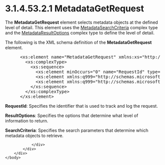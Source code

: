 <html dir="LTR" xmlns:mshelp="http://msdn.microsoft.com/mshelp" xmlns:ddue="http://ddue.schemas.microsoft.com/authoring/2003/5" xmlns:xlink="http://www.w3.org/1999/xlink" xmlns:tool="http://www.microsoft.com/tooltip">
    <head>
        <meta http-equiv="Content-Type" content="text/html; CHARSET=utf-8"></meta>
        <meta name="save" content="history"></meta>
        <title>3.1.4.53.2.1 MetadataGetRequest</title>
        <xml>
            <mshelp:toctitle title="3.1.4.53.2.1 MetadataGetRequest"></mshelp:toctitle>
            <mshelp:rltitle title="[MS-SSMDSWS-15]: MetadataGetRequest"></mshelp:rltitle>
            <mshelp:keyword index="A" term="9dbc7e0c-4305-4640-b6ed-2abdbcc243b3"></mshelp:keyword>
            <mshelp:attr name="DCSext.ContentType" value="open specification"></mshelp:attr>
            <mshelp:attr name="AssetID" value="9dbc7e0c-4305-4640-b6ed-2abdbcc243b3"></mshelp:attr>
            <mshelp:attr name="TopicType" value="kbRef"></mshelp:attr>
            <mshelp:attr name="DCSext.Title" value="[MS-SSMDSWS-15]: MetadataGetRequest" />
        </xml>
    </head>
    <body>
        <div id="header">
            <h1 class="heading">3.1.4.53.2.1 MetadataGetRequest</h1>
        </div>
        <div id="mainSection">
            <div id="mainBody">
                <div id="allHistory" class="saveHistory"></div>
                <div id="sectionSection0" class="section" name="collapseableSection">
                    

<p>The <b>MetadataGetRequest</b> element selects metadata
objects at the defined level of detail. This element uses the <a href="4160ce47-fa60-43b7-997f-7eac843accf3.htm">MetadataSearchCriteria</a>
complex type and the <a href="836353f9-6f83-4d0d-af69-eacfeaa54ae7.htm">MetadataResultOptions</a>
complex type to define the level of detail.</p>

<p>The following is the XML schema definition of the <b>MetadataGetRequest</b>
element.</p>

<dl>
<dd>
<div><pre> &lt;xs:element name=&quot;MetadataGetRequest&quot; xmlns:xs=&quot;http://www.w3.org/2001/XMLSchema&quot;&gt;
   &lt;xs:complexType&gt;
     &lt;xs:sequence&gt;
       &lt;xs:element minOccurs=&quot;0&quot; name=&quot;RequestId&quot; type=&quot;ser:guid&quot; /&gt;
       &lt;xs:element xmlns:q999=&quot;http://schemas.microsoft.com/sqlserver/masterdataservices/2009/09&quot; minOccurs=&quot;0&quot; name=&quot;ResultOptions&quot; nillable=&quot;true&quot; type=&quot;q999:MetadataResultOptions&quot; /&gt;
       &lt;xs:element xmlns:q999=&quot;http://schemas.microsoft.com/sqlserver/masterdataservices/2009/09&quot; minOccurs=&quot;0&quot; name=&quot;SearchCriteria&quot; nillable=&quot;true&quot; type=&quot;q999:MetadataSearchCriteria&quot; /&gt;
     &lt;/xs:sequence&gt;
   &lt;/xs:complexType&gt;
 &lt;/xs:element&gt;
</pre></div>
</dd></dl>

<p><b>RequestId</b>: Specifies the identifier that is
used to track and log the request.</p>

<p><b>ResultOptions</b>: Specifies the options that
determine what level of information to return.</p>

<p><b>SearchCriteria</b>: Specifies the search
parameters that determine which metadata objects to retrieve.</p>


                </div>
            </div>
        </div>
    </body>
</html>